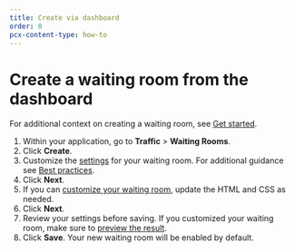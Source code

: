 ```yaml
---
title: Create via dashboard
order: 0
pcx-content-type: how-to
---
```


# Create a waiting room from the dashboard

<Aside>
  For additional context on creating a waiting room, see <a href="/get-started">Get started</a>.
</Aside>

1. Within your application, go to **Traffic** > **Waiting Rooms**.
1. Click **Create**.
1. Customize the [settings](/reference/configuration-settings) for your waiting room. For additional guidance see [Best practices](/reference/best-practices).
1. Click **Next**.
1. If you can [customize your waiting room](/additional-options/customize-waiting-room), update the HTML and CSS as needed.
1. Click **Next**.
1. Review your settings before saving. If you customized your waiting room, make sure to [preview the result](/additional-options/customize-waiting-room#preview-waiting-room).
1. Click **Save**. Your new waiting room will be enabled by default.
